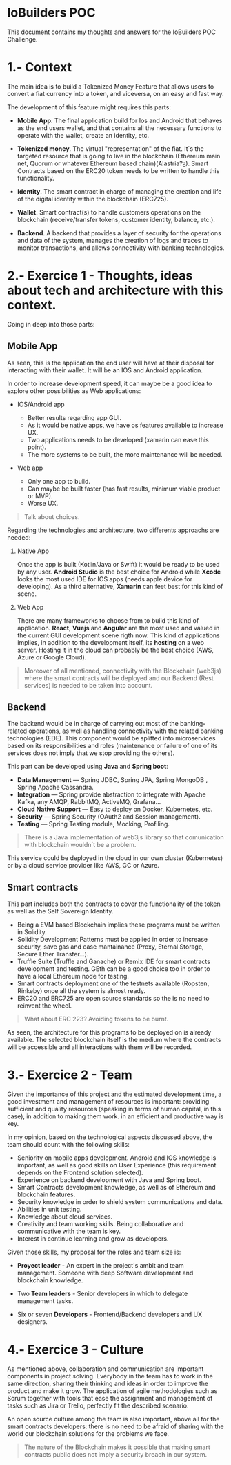 # IoBuilders POC

This document contains my thoughts and answers for the IoBuilders POC Challenge.

# 1.- Context

The main idea is to build a Tokenized Money Feature that allows users to convert a fiat currency into a token, and viceversa, on an easy and fast way.

The development of this feature might requires this parts:

- **Mobile App**. The final application build for Ios and Android that behaves as the end users wallet, and that contains all the necessary functions to operate with the wallet, create an identity, etc.

- **Tokenized money**. The virtual "representation" of the fiat. It`s the targeted resource that is going to live in the blockchain (Ethereum main net, Quorum or whatever Ethereum based chain)(Alastria?¿). Smart Contracts based on the ERC20 token needs to be written to handle this functionality.

- **Identity**. The smart contract in charge of managing the creation and life of the digital identity within the blockchain (ERC725).

- **Wallet**. Smart contract(s) to handle customers operations on the blockchain (receive/transfer tokens, customer identity, balance, etc.).

- **Backend**. A backend that provides a layer of security for the operations and data of the system, manages the creation of logs and traces to monitor transactions, and allows connectivity with banking technologies.

# 2.- Exercice 1 - Thoughts, ideas about tech and architecture with this context.

Going in deep into those parts:

## Mobile App

As seen, this is the application the end user will have at their disposal for interacting with their wallet. It will be an IOS and Android application.

In order to increase development speed, it can maybe be a good idea to explore other possibilities as Web applications:

- IOS/Android app
    + Better results regarding app GUI.
    + As it would be native apps, we have os features available to increase UX.

    - Two applications needs to be developed (xamarin can ease this point).
    - The more systems to be built, the more maintenance will be needed.

- Web app
    + Only one app to build.
    + Can maybe be built faster (has fast results, minimum viable product or MVP).
    - Worse UX.

> Talk about choices.

Regarding the technologies and architecture, two differents approachs are needed:

1. Native App

    Once the app is built (Kotlin/Java or Swift) it would be ready to be used by any user. **Android Studio** is the best choice for Android while **Xcode** looks the most used IDE for IOS apps (needs apple device for developing). As a third alternative, **Xamarin** can feet best for this kind of scene.

2. Web App

    There are many frameworks to choose from to build this kind of application. **React**, **Vuejs** and **Angular** are the most used and valued in the current GUI development scene rigth now.
    This kind of applications implies, in addition to the development itself, its **hosting** on a web server. Hosting it in the cloud can probably be the best choice (AWS, Azure or Google Cloud).

> Moreover of all mentioned, connectivity with the Blockchain (web3js) where the smart contracts will be deployed and our Backend (Rest services) is needed to be taken into account.

## Backend

The backend would be in charge of carrying out most of the banking-related operations, as well as handling connectivity with the related banking technologies (EDE). This component would be splitted into microservices based on its responsibilities and roles (maintenance or failure of one of its services does not imply that we stop providing the others).

This part can be developed using **Java** and **Spring boot**:

- **Data Management** — Spring JDBC, Spring JPA, Spring MongoDB , Spring Apache Cassandra.
- **Integration** — Spring provide abstraction to integrate with Apache Kafka, any AMQP, RabbitMQ, ActiveMQ, Grafana...
- **Cloud Native Support** — Easy to deploy on Docker, Kubernetes, etc.
- **Security** — Spring Security (OAuth2 and Session management).
- **Testing** — Spring Testing module, Mocking, Profiling.

> There is a Java implementation of web3js library so that comunication with blockchain wouldn´t be a problem.

This service could be deployed in the cloud in our own cluster (Kubernetes) or by a cloud service provider like AWS, GC or Azure.

## Smart contracts

This part includes both the contracts to cover the functionality of the token as well as the Self Sovereign Identity. 

- Being a EVM based Blockchain implies these programs must be written in Solidity.
- Solidity Development Patterns must be applied in order to increase security, save gas and ease mantainance (Proxy, Eternal Storage, Secure Ether Transfer...).
- Truffle Suite (Truffle and Ganache) or Remix IDE for smart contracts development and testing. GEth can be a good choice too in order to have a local Ethereum node for testing.
- Smart contracts deployment one of the testnets available (Ropsten, Rinkeby) once all the system is almost ready.
- ERC20 and ERC725 are open source standards so the is no need to reinvent the wheel.

> What about ERC 223? Avoiding tokens to be burnt.

As seen, the architecture for this programs to be deployed on is already available. The selected blockchain itself is the medium where the contracts will be accessible and all interactions with them will be recorded.

# 3.- Exercice 2 - Team

Given the importance of this project and the estimated development time, a good investment and management of resources is important: providing sufficient and quality resources (speaking in terms of human capital, in this case), in addition to making them work. in an efficient and productive way is key. 

In my opinion, based on the technological aspects discussed above, the team should count with the following skills:

- Seniority on mobile apps development. Android and IOS knowledge is important, as well as good skills on User Experience (this requirement depends on the Frontend solution selected).
- Experience on backend development with Java and Spring boot. 
- Smart Contracts development knowledge, as well as of Ethereum and blockchain features.
- Security knowledge in order to shield system communications and data.
- Abilities in unit testing.
- Knowledge about cloud services.
- Creativity and team working skills. Being collaborative and communicative with the team is key.
- Interest in continue learning and grow as developers.

Given those skills, my proposal for the roles and team size is:

- **Proyect leader** - An expert in the project's ambit and team management. Someone with deep Software development and blockchain knowledge.

- Two **Team leaders** - Senior developers in which to delegate management tasks.

- Six or seven **Developers** - Frontend/Backend developers and UX designers.

# 4.- Exercice 3 - Culture

As mentioned above, collaboration and communication are important components in project solving. Everybody in the team has to work in the same direction, sharing their thinking and ideas in order to improve the product and make it grow.
The application of agile methodologies such as Scrum together with tools that ease the assignment and management of tasks such as Jira or Trello, perfectly fit the described scenario.

An open source culture among the team is also important, above all for the smart contracts developers: there is no need to be afraid of sharing with the world our blockchain solutions for the problems we face.

> The nature of the Blockchain makes it possible that making smart contracts public does not imply a security breach in our system.